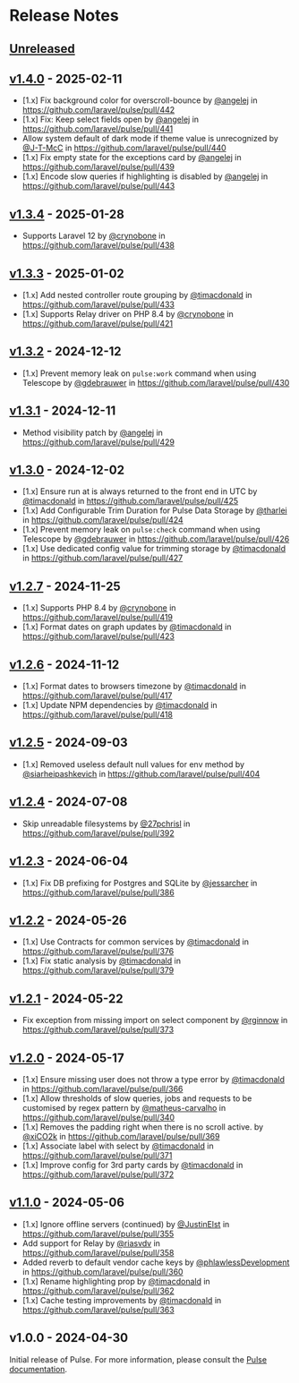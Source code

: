 # Release Notes

## [Unreleased](https://github.com/laravel/pulse/compare/v1.4.0...1.x)

## [v1.4.0](https://github.com/laravel/pulse/compare/v1.3.4...v1.4.0) - 2025-02-11

* [1.x] Fix background color for overscroll-bounce by [@angelej](https://github.com/angelej) in https://github.com/laravel/pulse/pull/442
* [1.x] Fix: Keep select fields open by [@angelej](https://github.com/angelej) in https://github.com/laravel/pulse/pull/441
* Allow system default of dark mode if theme value is unrecognized by [@J-T-McC](https://github.com/J-T-McC) in https://github.com/laravel/pulse/pull/440
* [1.x] Fix empty state for the exceptions card by [@angelej](https://github.com/angelej) in https://github.com/laravel/pulse/pull/439
* [1.x] Encode slow queries if highlighting is disabled by [@angelej](https://github.com/angelej) in https://github.com/laravel/pulse/pull/443

## [v1.3.4](https://github.com/laravel/pulse/compare/v1.3.3...v1.3.4) - 2025-01-28

* Supports Laravel 12 by [@crynobone](https://github.com/crynobone) in https://github.com/laravel/pulse/pull/438

## [v1.3.3](https://github.com/laravel/pulse/compare/v1.3.2...v1.3.3) - 2025-01-02

* [1.x] Add nested controller route grouping by [@timacdonald](https://github.com/timacdonald) in https://github.com/laravel/pulse/pull/433
* [1.x] Supports Relay driver on PHP 8.4 by [@crynobone](https://github.com/crynobone) in https://github.com/laravel/pulse/pull/421

## [v1.3.2](https://github.com/laravel/pulse/compare/v1.3.1...v1.3.2) - 2024-12-12

* [1.x] Prevent memory leak on `pulse:work` command when using Telescope by [@gdebrauwer](https://github.com/gdebrauwer) in https://github.com/laravel/pulse/pull/430

## [v1.3.1](https://github.com/laravel/pulse/compare/v1.3.0...v1.3.1) - 2024-12-11

* Method visibility patch by [@angelej](https://github.com/angelej) in https://github.com/laravel/pulse/pull/429

## [v1.3.0](https://github.com/laravel/pulse/compare/v1.2.7...v1.3.0) - 2024-12-02

* [1.x] Ensure run at is always returned to the front end in UTC by [@timacdonald](https://github.com/timacdonald) in https://github.com/laravel/pulse/pull/425
* [1.x] Add Configurable Trim Duration for Pulse Data Storage by [@tharlei](https://github.com/tharlei) in https://github.com/laravel/pulse/pull/424
* [1.x] Prevent memory leak on `pulse:check` command when using Telescope by [@gdebrauwer](https://github.com/gdebrauwer) in https://github.com/laravel/pulse/pull/426
* [1.x] Use dedicated config value for trimming storage by [@timacdonald](https://github.com/timacdonald) in https://github.com/laravel/pulse/pull/427

## [v1.2.7](https://github.com/laravel/pulse/compare/v1.2.6...v1.2.7) - 2024-11-25

* [1.x] Supports PHP 8.4 by [@crynobone](https://github.com/crynobone) in https://github.com/laravel/pulse/pull/419
* [1.x] Format dates on graph updates by [@timacdonald](https://github.com/timacdonald) in https://github.com/laravel/pulse/pull/423

## [v1.2.6](https://github.com/laravel/pulse/compare/v1.2.5...v1.2.6) - 2024-11-12

* [1.x] Format dates to browsers timezone by [@timacdonald](https://github.com/timacdonald) in https://github.com/laravel/pulse/pull/417
* [1.x] Update NPM dependencies by [@timacdonald](https://github.com/timacdonald) in https://github.com/laravel/pulse/pull/418

## [v1.2.5](https://github.com/laravel/pulse/compare/v1.2.4...v1.2.5) - 2024-09-03

* [1.x] Removed useless default null values for env method by [@siarheipashkevich](https://github.com/siarheipashkevich) in https://github.com/laravel/pulse/pull/404

## [v1.2.4](https://github.com/laravel/pulse/compare/v1.2.3...v1.2.4) - 2024-07-08

* Skip unreadable filesystems by [@27pchrisl](https://github.com/27pchrisl) in https://github.com/laravel/pulse/pull/392

## [v1.2.3](https://github.com/laravel/pulse/compare/v1.2.2...v1.2.3) - 2024-06-04

* [1.x] Fix DB prefixing for Postgres and SQLite by [@jessarcher](https://github.com/jessarcher) in https://github.com/laravel/pulse/pull/386

## [v1.2.2](https://github.com/laravel/pulse/compare/v1.2.1...v1.2.2) - 2024-05-26

* [1.x] Use Contracts for common services by [@timacdonald](https://github.com/timacdonald) in https://github.com/laravel/pulse/pull/376
* [1.x] Fix static analysis by [@timacdonald](https://github.com/timacdonald) in https://github.com/laravel/pulse/pull/379

## [v1.2.1](https://github.com/laravel/pulse/compare/v1.2.0...v1.2.1) - 2024-05-22

* Fix exception from missing import on select component by [@rginnow](https://github.com/rginnow) in https://github.com/laravel/pulse/pull/373

## [v1.2.0](https://github.com/laravel/pulse/compare/v1.1.0...v1.2.0) - 2024-05-17

* [1.x] Ensure missing user does not throw a type error by [@timacdonald](https://github.com/timacdonald) in https://github.com/laravel/pulse/pull/366
* [1.x] Allow thresholds of slow queries, jobs and requests to be customised by regex pattern by [@matheus-carvalho](https://github.com/matheus-carvalho) in https://github.com/laravel/pulse/pull/340
* [1.x] Removes the padding right when there is no scroll active. by [@xiCO2k](https://github.com/xiCO2k) in https://github.com/laravel/pulse/pull/369
* [1.x] Associate label with select by [@timacdonald](https://github.com/timacdonald) in https://github.com/laravel/pulse/pull/371
* [1.x] Improve config for 3rd party cards by [@timacdonald](https://github.com/timacdonald) in https://github.com/laravel/pulse/pull/372

## [v1.1.0](https://github.com/laravel/pulse/compare/v1.0.0...v1.1.0) - 2024-05-06

* [1.x] Ignore offline servers (continued) by [@JustinElst](https://github.com/JustinElst) in https://github.com/laravel/pulse/pull/355
* Add support for Relay by [@riasvdv](https://github.com/riasvdv) in https://github.com/laravel/pulse/pull/358
* Added reverb to default vendor cache keys by [@phlawlessDevelopment](https://github.com/phlawlessDevelopment) in https://github.com/laravel/pulse/pull/360
* [1.x] Rename highlighting prop by [@timacdonald](https://github.com/timacdonald) in https://github.com/laravel/pulse/pull/362
* [1.x] Cache testing improvements by [@timacdonald](https://github.com/timacdonald) in https://github.com/laravel/pulse/pull/363

## v1.0.0 - 2024-04-30

Initial release of Pulse. For more information, please consult the [Pulse documentation](https://laravel.com/docs/pulse).
